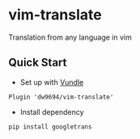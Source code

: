 # vim-translate
Translation from any language in vim

## Quick Start
* Set up with [Vundle](http://github.com/VundleVim/Vundle.vim)

```
Plugin 'dw9694/vim-translate'
```
* Install dependency

```
pip install googletrans
```
